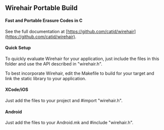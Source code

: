 ## Wirehair Portable Build
#### Fast and Portable Erasure Codes in C

See the full documentation at [https://github.com/catid/wirehair](https://github.com/catid/wirehair).

#### Quick Setup

To quickly evaluate Wirehair for your application, just include the files in this
folder and use the API described in "wirehair.h".

To best incorporate Wirehair, edit the Makefile to build for your target and link
the static library to your application.

#### XCode/iOS

Just add the files to your project and #import "wirehair.h".

#### Android

Just add the files to your Android.mk and #include "wirehair.h".

